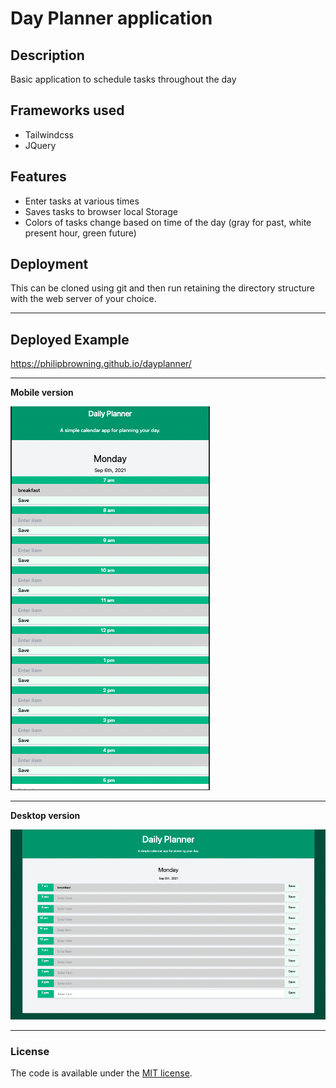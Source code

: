 # Day Planner application

## Description
Basic application to schedule tasks throughout the day

## Frameworks used
* Tailwindcss
* JQuery

## Features
* Enter tasks at various times
* Saves tasks to browser local Storage 
* Colors of tasks change based on time of the day (gray for past, white present hour, green future)

## Deployment
This can be cloned using git and then run retaining the directory structure with the web server of your choice.
<hr>

## Deployed Example
<https://philipbrowning.github.io/dayplanner/>
<hr>



<b>Mobile version</b>

![Picture mobile version of planner page](./assets/ScreenShot-mobile.png "Mobile first screen")
<hr>

<b>Desktop version</b>

![Picture of full screen version of planner page](./assets/ScreenShot-full.png "Full version first screen")

<hr>

### License
The code is available under the [MIT license](https://github.com/h5bp/html5-boilerplate/blob/master/LICENSE.txt).
